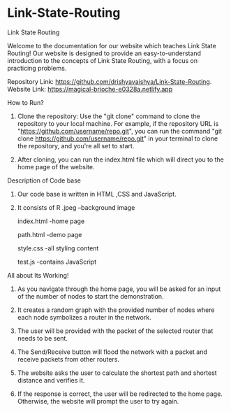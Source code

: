 # Link-State-Routing
Link State Routing

Welcome to the documentation for our website which teaches Link State Routing! Our website is designed to provide an easy-to-understand introduction to the concepts of Link State Routing, with a focus on practicing problems.

Repository Link: https://github.com/drishyavaishya/Link-State-Routing.
Website Link: https://magical-brioche-e0328a.netlify.app

How to Run?

1) Clone the repository: Use the "git clone" command to clone the repository to your local machine. For example, if the repository URL is "https://github.com/username/repo.git", you can run the command "git clone https://github.com/username/repo.git" in your terminal to clone the repository, and you're all set to start.

2) After cloning, you can run the index.html file which will direct you to the home page of the website.

Description of Code base

1) Our code base is written in HTML ,CSS and JavaScript.

2) It consists of 
     R .jpeg   –background image

    index.html -home page

    path.html -demo page

    style.css -all styling content

    test.js -contains JavaScript 


All about Its Working!

1) As you navigate through the home page, you will be asked for an input of the number of nodes to start the demonstration.

2) It creates a random graph with the provided number of nodes where each node symbolizes a router in the network.

3) The user will be provided with the packet of the selected router that needs to be sent.

4) The Send/Receive button will flood the network with a packet and receive packets from other routers.

  5. The website asks the user to calculate the shortest path and shortest distance and verifies it.

6) If the response is correct, the user will be redirected to the home page. Otherwise, the website will prompt the user to try again.
